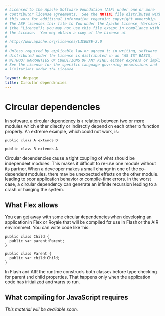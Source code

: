 ```yaml
---
# Licensed to the Apache Software Foundation (ASF) under one or more
# contributor license agreements.  See the NOTICE file distributed with
# this work for additional information regarding copyright ownership.
# The ASF licenses this file to You under the Apache License, Version 2.0
# (the "License"); you may not use this file except in compliance with
# the License.  You may obtain a copy of the License at
# 
# http://www.apache.org/licenses/LICENSE-2.0
# 
# Unless required by applicable law or agreed to in writing, software
# distributed under the License is distributed on an "AS IS" BASIS,
# WITHOUT WARRANTIES OR CONDITIONS OF ANY KIND, either express or implied.
# See the License for the specific language governing permissions and
# limitations under the License.

layout: docpage
title: Circular dependencies
---
```

# Circular dependencies

In software, a circular dependency is a relation between two or more modules which either directly or indirectly depend on each other to function properly. An extreme example, which could not work, is:

```
public class A extends B

public class B extends A
```
Circular dependencies cause a tight coupling of what should be independent modules. This makes it difficult to re-use one module without its partner. When a developer makes a small change in one of the co-dependent modules, there may be unexpected effects on the other module, leading to poor application behavior or compile-time errors. in the worst case, a circular dependency can generate an infinite recursion leading to a crash or hanging the system.

## What Flex allows

You can get away with some circular dependencies when developing an application in Flex or Royale that will be compiled for use in Flash or the AIR environment. You can write code like this:

```
public class Child {
  public var parent:Parent;
}

public class Parent {
  public var child:Child;
}
```
In Flash and AIR the runtime constructs both classes before type-checking for parent and child properties. That happens only when the application code has initialized and starts to run.

## What compiling for JavaScript requires

*This material will be available soon.*
